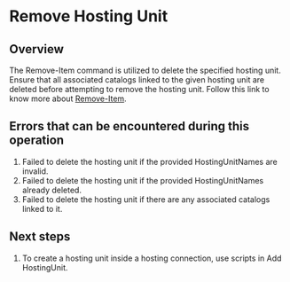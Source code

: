# Remove Hosting Unit
## Overview
The Remove-Item command is utilized to delete the specified hosting unit. Ensure that all associated catalogs linked to the given hosting unit are deleted before attempting to remove the hosting unit.
Follow this link to know more about [Remove-Item](https://developer-docs.citrix.com/en-us/citrix-virtual-apps-desktops-sdk/current-release/HostService/about_HypHostSnapIn.html).

## Errors that can be encountered during this operation
1. Failed to delete the hosting unit if the provided HostingUnitNames are invalid.
2. Failed to delete the hosting unit if the provided HostingUnitNames already deleted.
3. Failed to delete the hosting unit if there are any associated catalogs linked to it.

## Next steps
1. To create a hosting unit inside a hosting connection, use scripts in Add HostingUnit.
